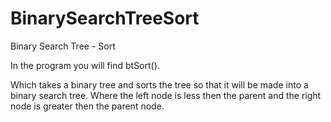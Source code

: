 BinarySearchTreeSort
====================

Binary Search Tree - Sort

In the program you will find  btSort().

Which takes a binary tree and sorts the tree so that it will be made into a binary search tree.
Where the left node is less then the parent and the right node is greater then the parent node.
